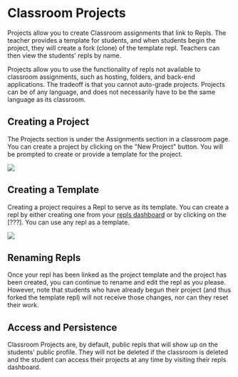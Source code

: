 # Classroom Projects

Projects allow you to create Classroom assignments that link to Repls.  The teacher provides a template for students, and when students begin the project, they will create a fork (clone) of the template repl.  Teachers can then view the students' repls by name.

Projects allow you to use the functionality of repls not available to classroom assignments, such as hosting, folders, and back-end applications.  The tradeoff is that you cannot auto-grade projects.  Projects can be of any language, and does not necessarily have to be the same language as its classroom.

## Creating a Project

The Projects section is under the Assignments section in a classroom page.  You can create a project by clicking on the "New Project" button.  You will be prompted to create or provide a template for the project.

![](https://repl.it/public/images/blog/classroom-projects-create-template.png)

## Creating a Template

Creating a project requires a Repl to serve as its template.  You can create a repl by either creating one from your [repls dashboard](/repls) or by clicking on the [???].  You can use any repl as a template.

![](https://repl.it/public/images/blog/classroom-projects-no-template.png)

## Renaming Repls

Once your repl has been linked as the project template and the project has been created, you can continue to rename and edit the repl as you please.  However, note that students who have already begun their project (and thus forked the template repl) will not receive those changes, nor can they reset their work.

## Access and Persistence

Classroom Projects are, by default, public repls that will show up on the students' public profile.  They will not be deleted if the classroom is deleted and the student can access their projects at any time by visiting their repls dashboard.